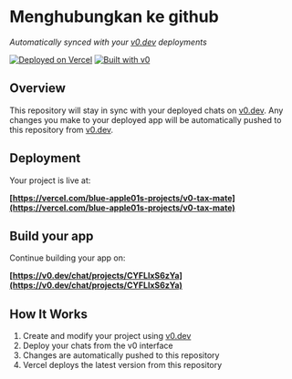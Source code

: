 # Menghubungkan ke github

*Automatically synced with your [v0.dev](https://v0.dev) deployments*

[![Deployed on Vercel](https://img.shields.io/badge/Deployed%20on-Vercel-black?style=for-the-badge&logo=vercel)](https://vercel.com/blue-apple01s-projects/v0-tax-mate)
[![Built with v0](https://img.shields.io/badge/Built%20with-v0.dev-black?style=for-the-badge)](https://v0.dev/chat/projects/CYFLlxS6zYa)

## Overview

This repository will stay in sync with your deployed chats on [v0.dev](https://v0.dev).
Any changes you make to your deployed app will be automatically pushed to this repository from [v0.dev](https://v0.dev).

## Deployment

Your project is live at:

**[https://vercel.com/blue-apple01s-projects/v0-tax-mate](https://vercel.com/blue-apple01s-projects/v0-tax-mate)**

## Build your app

Continue building your app on:

**[https://v0.dev/chat/projects/CYFLlxS6zYa](https://v0.dev/chat/projects/CYFLlxS6zYa)**

## How It Works

1. Create and modify your project using [v0.dev](https://v0.dev)
2. Deploy your chats from the v0 interface
3. Changes are automatically pushed to this repository
4. Vercel deploys the latest version from this repository